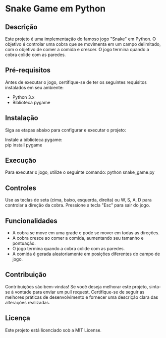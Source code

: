# Snake Game em Python

## Descrição
Este projeto é uma implementação do famoso jogo "Snake" em Python. O objetivo é controlar uma cobra que se movimenta em um campo delimitado, com o objetivo de comer a comida e crescer. O jogo termina quando a cobra colide com as paredes.

## Pré-requisitos
Antes de executar o jogo, certifique-se de ter os seguintes requisitos instalados em seu ambiente:
- Python 3.x
- Biblioteca pygame

## Instalação
Siga as etapas abaixo para configurar e executar o projeto:

Instale a biblioteca pygame: <br/>
pip install pygame

## Execução

Para executar o jogo, utilize o seguinte comando:
python snake_game.py

## Controles
Use as teclas de seta (cima, baixo, esquerda, direita) ou W, S, A, D para controlar a direção da cobra.
Pressione a tecla "Esc" para sair do jogo.

## Funcionalidades
- A cobra se move em uma grade e pode se mover em todas as direções.
- A cobra cresce ao comer a comida, aumentando seu tamanho e pontuação.
- O jogo termina quando a cobra colide com as paredes.
- A comida é gerada aleatoriamente em posições diferentes do campo de jogo.

## Contribuição
Contribuições são bem-vindas! Se você deseja melhorar este projeto, sinta-se à vontade para enviar um pull request. Certifique-se de seguir as melhores práticas de desenvolvimento e fornecer uma descrição clara das alterações realizadas.

## Licença
Este projeto está licenciado sob a MIT License.

